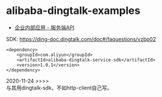 # alibaba-dingtalk-examples

- [企业内部应用 - 服务端API](https://ding-doc.dingtalk.com/doc#/serverapi2/gh60vz)

SDK: <https://ding-doc.dingtalk.com/doc#/faquestions/vzbp02>
```
<dependency>
    <groupId>com.aliyun</groupId>
    <artifactId>alibaba-dingtalk-service-sdk</artifactId>
    <version>1.0.1</version>
</dependency>
```

2020-11-24 >>>>  
与其用dingtalk-sdk，不如http-client自己写。